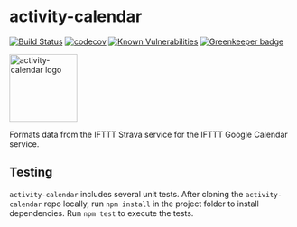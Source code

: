 # activity-calendar

[![Build Status](https://travis-ci.com/smockle/activity-calendar.svg?branch=master)](https://travis-ci.com/smockle/activity-calendar)
[![codecov](https://codecov.io/gh/smockle/activity-calendar/branch/master/graph/badge.svg)](https://codecov.io/gh/smockle/activity-calendar)
[![Known Vulnerabilities](https://snyk.io/test/github/smockle/activity-calendar/badge.svg)](https://snyk.io/test/github/smockle/activity-calendar)
[![Greenkeeper badge](https://badges.greenkeeper.io/smockle/activity-calendar.svg)](https://greenkeeper.io/)

<img alt="activity-calendar logo" height="120" width="120" src="https://user-images.githubusercontent.com/3104489/34644712-a601f428-f2f0-11e7-9ce4-ac3fb94804d1.png">

Formats data from the IFTTT Strava service for the IFTTT Google Calendar service.

## Testing

`activity-calendar` includes several unit tests. After cloning the `activity-calendar` repo locally, run `npm install` in the project folder to install dependencies. Run `npm test` to execute the tests.

